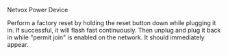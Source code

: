 Netvox Power Device

Perform a factory reset by holding the reset button down while plugging it in. If successful, it will flash fast continuously. Then unplug and plug it back in while "permit join" is enabled on the network. It should immediately appear.
